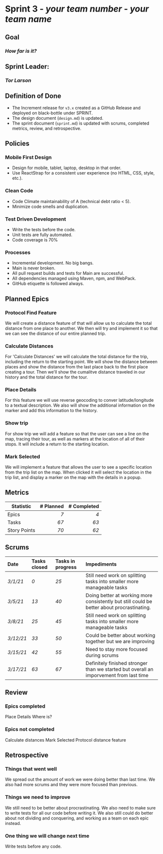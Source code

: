# Sprint 3 - *your team number* - *your team name*

## Goal
### *How far is it?*

## Sprint Leader: 
### *Tor Larson*

## Definition of Done

* The Increment release for `v3.x` created as a GitHub Release and deployed on black-bottle under SPRINT.
* The design document (`design.md`) is updated.
* The sprint document (`sprint.md`) is updated with scrums, completed metrics, review, and retrospective.

## Policies

### Mobile First Design
* Design for mobile, tablet, laptop, desktop in that order.
* Use ReactStrap for a consistent user experience (no HTML, CSS, style, etc.).

### Clean Code
* Code Climate maintainability of A (technical debt ratio < 5).
* Minimize code smells and duplication.

### Test Driven Development
* Write the tests before the code.
* Unit tests are fully automated.
* Code coverage is 70%

### Processes
* Incremental development.  No big bangs.
* Main is never broken. 
* All pull request builds and tests for Main are successful.
* All dependencies managed using Maven, npm, and WebPack.
* GitHub etiquette is followed always.


## Planned Epics
### Protocol Find Feature
We will create a distance feature of that will allow us to calculate the total distance from one place to another. 
We then will try and implement it so that we can see the distance of our entire planned trip.

### Calculate Distances
For 'Calculate Distances' we will calculate the total distance for the trip, including the return to the starting point. 
We will show the distance between places and show the distance from the last place back to the first place creating a tour.
Then we'll show the cumalitve distance traveled in our history and the total distance for the tour.

### Place Details
For this feature we will use reverse geocoding to conver latitude/longitude to a textual description. We also will
show the additional information on the marker and add this information to the history.

### Show trip
For show trip we will add a feature so that the user can see a line on the map, tracing their tour, as well as markers at the location of all of their stops. It will include a 
return to the starting location.

### Mark Selected
We will implement a feature that allows the user to see a specific location from the trip list on the map. When clicked
it will select the location in the trip list, and display a marker on the map with the details in a popup.





## Metrics

| Statistic | # Planned | # Completed |
| --- | ---: | ---: |
| Epics | *7* | *4* |
| Tasks |  *67*   | *63* | 
| Story Points |  *70*  | *62* | 


## Scrums

| Date | Tasks closed  | Tasks in progress | Impediments |
| :--- | :--- | :--- | :--- |
| *3/1/21* | *0* | *25* | Still need work on splitting tasks into smaller more manageable tasks | 
| *3/5/21* | *13* | *40* | Doing better at working more consistently but still could be better about procrastinating. | 
| *3/8/21* | *25* | *45* | Still need work on splitting tasks into smaller more manageable tasks | 
| *3/12/21* | *33* | *50* | Could be better about working together but we are improving | 
| *3/15/21* | *42* | *55* | Need to stay more focused during scrums | 
| *3/17/21* | *63* | *67* | Definitely finished stronger than we started but overall an imporvement from last time | 


## Review

### Epics completed  
Place Details
Where is?


### Epics not completed 
Calculate distances
Mark Selected
Protocol distance feature

## Retrospective

### Things that went well
We spread out the amount of work we were doing better than last time. We also had more scrums and they were more focused than previous.

### Things we need to improve
We still need to be better about procrastinating. We also need to make sure to write tests for all our code before writing it. We also still could do better about not dividing and conquering, and working as a team on each epic instead.

### One thing we will change next time
Write tests before any code.
